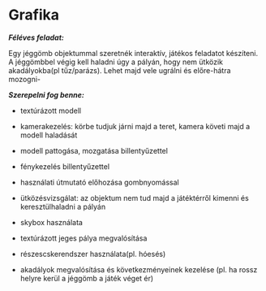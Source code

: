 # Grafika

***Féléves feladat:***

Egy jéggömb objektummal szeretnék interaktív, játékos feladatot készíteni. A jéggömbbel végig kell haladni úgy a pályán, hogy nem ütközik akadályokba(pl tűz/parázs). Lehet majd vele ugrálni és előre-hátra mozogni-								

***Szerepelni fog benne:***

* textúrázott modell

* kamerakezelés: körbe tudjuk járni majd a teret, kamera követi majd a modell haladását

* modell pattogása, mozgatása billentyűzettel

*	fénykezelés billentyűzettel

* használati útmutató előhozása gombnyomással

* ütközésvizsgálat: az objektum nem tud majd a játéktérről kimenni és keresztülhaladni a pályán

*	skybox használata

*	textúrázott jeges pálya megvalósítása

*	részescskerendszer használata(pl. hóesés)

* akadályok megvalósítása és következményeinek kezelése (pl. ha rossz helyre kerül a jéggömb a játék véget ér)


